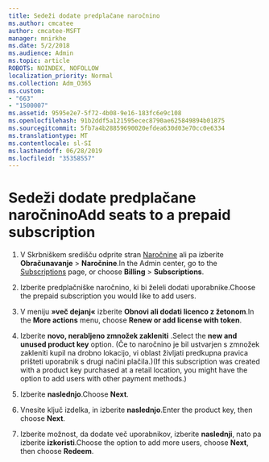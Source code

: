 ```yaml
---
title: Sedeži dodate predplačane naročnino
ms.author: cmcatee
author: cmcatee-MSFT
manager: mnirkhe
ms.date: 5/2/2018
ms.audience: Admin
ms.topic: article
ROBOTS: NOINDEX, NOFOLLOW
localization_priority: Normal
ms.collection: Adm_O365
ms.custom:
- "663"
- "1500007"
ms.assetid: 9595e2e7-5f72-4b08-9e16-183fc6e9c108
ms.openlocfilehash: 91b2ddf5a121595ecec8790ae625849894b01875
ms.sourcegitcommit: 5fb7a4b28859690020efdea630d03e70cc0e6334
ms.translationtype: MT
ms.contentlocale: sl-SI
ms.lasthandoff: 06/28/2019
ms.locfileid: "35358557"
---
```

# <a name="add-seats-to-a-prepaid-subscription"></a><span data-ttu-id="a85e3-102">Sedeži dodate predplačane naročnino</span><span class="sxs-lookup"><span data-stu-id="a85e3-102">Add seats to a prepaid subscription</span></span>

1. <span data-ttu-id="a85e3-103">V Skrbniškem središču odprite stran [Naročnine](https://go.microsoft.com/fwlink/p/?linkid=842054) ali pa izberite **Obračunavanje** \> **Naročnine**.</span><span class="sxs-lookup"><span data-stu-id="a85e3-103">In the Admin center, go to the [Subscriptions](https://go.microsoft.com/fwlink/p/?linkid=842054) page, or choose **Billing** \> **Subscriptions**.</span></span>

2. <span data-ttu-id="a85e3-104">Izberite predplačniške naročnino, ki bi želeli dodati uporabnike.</span><span class="sxs-lookup"><span data-stu-id="a85e3-104">Choose the prepaid subscription you would like to add users.</span></span>

3. <span data-ttu-id="a85e3-105">V meniju **»več dejanj«** izberite **Obnovi ali dodati licenco z žetonom**.</span><span class="sxs-lookup"><span data-stu-id="a85e3-105">In the **More actions** menu, choose **Renew or add license with token**.</span></span>

4. <span data-ttu-id="a85e3-106">Izberite **novo, nerabljeno zmnožek zakleniti** .</span><span class="sxs-lookup"><span data-stu-id="a85e3-106">Select the **new and unused product key** option.</span></span> <span data-ttu-id="a85e3-107">(Če to naročnino je bil ustvarjen s zmnožek zakleniti kupil na drobno lokacijo, vi oblast življati predkupna pravica prišteti uporabnik s drugi načini plačila.)</span><span class="sxs-lookup"><span data-stu-id="a85e3-107">(If this subscription was created with a product key purchased at a retail location, you might have the option to add users with other payment methods.)</span></span>

5. <span data-ttu-id="a85e3-108">Izberite **naslednjo**.</span><span class="sxs-lookup"><span data-stu-id="a85e3-108">Choose **Next**.</span></span>

6. <span data-ttu-id="a85e3-109">Vnesite ključ izdelka, in izberite **naslednjo**.</span><span class="sxs-lookup"><span data-stu-id="a85e3-109">Enter the product key, then choose **Next**.</span></span>

7. <span data-ttu-id="a85e3-110">Izberite možnost, da dodate več uporabnikov, izberite **naslednji**, nato pa izberite **izkoristi**.</span><span class="sxs-lookup"><span data-stu-id="a85e3-110">Choose the option to add more users, choose **Next**, then choose **Redeem**.</span></span>
